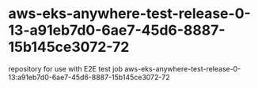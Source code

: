# aws-eks-anywhere-test-release-0-13-a91eb7d0-6ae7-45d6-8887-15b145ce3072-72
repository for use with E2E test job aws-eks-anywhere-test-release-0-13:a91eb7d0-6ae7-45d6-8887-15b145ce3072-72
